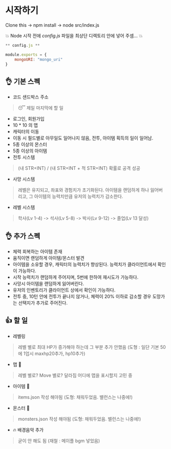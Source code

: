 # 시작하기

Clone this -> npm install -> node src/index.js

:boom: Node 시작 전에 _config.js_ 파일을 최상단 디렉토리 안에 넣어 주셈... :boom:

```javascript
** config.js **

module.exports = {
    mongoURI: "mongo_uri"
}
```

## :ok_hand: 기본 스펙

- 코드 샌드박스 주소
> :sleeping: 제일 마지막에 할 일
- 로그인, 회원가입
- 10 * 10 의 맵
- 캐릭터의 이동
- 이동 시 필드별로 아무일도 일어나지 않음, 전투, 아이템 획득의 일이 일어남.
- 5종 이상의 몬스터
- 5종 이상의 아이템 
- 전투 시스템
> (내 STR+INT) / (내 STR+INT + 적 STR+INT) 확률로 공격 성공
- 사망 시스템
> 레벨은 유지되고, 좌표와 경험치가 초기화된다.
> 아이템을 랜덤하게 하나 잃어버리고, 그 아이템의 능력치만큼 유저의 능력치가 감소한다.
- 레벨 시스템
> 학사(Lv 1-4) -> 석사(Lv 5-8) -> 박사(Lv 9-12) -> 졸업(Lv 13 달성)

## :ok_hand: 추가 스펙

- 체력 회복하는 아이템 존재
- 움직이면 랜덤하게 아이템/몬스터 발견  
- 아이템을 소유할 경우, 캐릭터의 능력치가 향상된다. 능력치가 클라이언트에서 확인이 가능하다.
- 시작 능력치가 랜덤하게 주어지며, 5번에 한하여 재시도가 가능하다.
- 사망시 아이템을 랜덤하게 잃어버린다. 
- 유저의 인벤토리가 클라이언트 상에서 확인이 가능하다.
- 전투 중, 10턴 안에 전투가 끝나지 않거나, 체력이 20% 이하로 감소할 경우 도망가는 선택지가 추가로 주어진다.

## :+1: 할 일
- 레벨링
> 레벨 별로 최대 HP가 증가해야 하는데 그 부분 추가 안했음 (도형 : 일단 기본 50에 1업시 maxhp20추가, hp10추가)
- 맵 :running:
> 레벨 별로? Move 별로? 달라짐
> 어디에 맵을 표시할지 고민 중
- 아이템 :see_no_evil:
> items.json 작성 해야됨 (도형: 채워두었음. 밸런스는 나중에!)
- 몬스터 :see_no_evil:
> monsters.json 작성 해야됨 (도형: 채워두었음. 밸런스는 나중에!)
- :fire: 배경음악 추가
> 굳이 안 해도 됨 (재철 : 메이플 bgm 넣었음)
